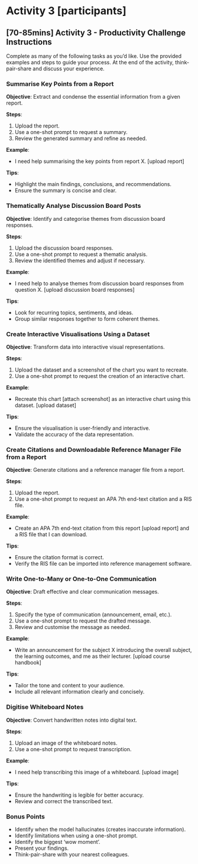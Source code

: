 # Activity 3 [participants]

## [70-85mins] Activity 3 - Productivity Challenge Instructions

Complete as many of the following tasks as you’d like. Use the provided examples and steps to guide your process. At the end of the activity, think-pair-share and discuss your experience.

### Summarise Key Points from a Report

**Objective**: Extract and condense the essential information from a given report.

**Steps**:
1. Upload the report.
2. Use a one-shot prompt to request a summary.
3. Review the generated summary and refine as needed.

**Example**: 
- I need help summarising the key points from report X. [upload report]


**Tips**:
- Highlight the main findings, conclusions, and recommendations.
- Ensure the summary is concise and clear.

### Thematically Analyse Discussion Board Posts

**Objective**: Identify and categorise themes from discussion board responses.

**Steps**:
1. Upload the discussion board responses.
2. Use a one-shot prompt to request a thematic analysis.
3. Review the identified themes and adjust if necessary.

**Example**:
- I need help to analyse themes from discussion board responses from question X. [upload discussion board responses]


**Tips**:
- Look for recurring topics, sentiments, and ideas.
- Group similar responses together to form coherent themes.

### Create Interactive Visualisations Using a Dataset

**Objective**: Transform data into interactive visual representations.

**Steps**:
1. Upload the dataset and a screenshot of the chart you want to recreate.
2. Use a one-shot prompt to request the creation of an interactive chart.

**Example**:
- Recreate this chart [attach screenshot] as an interactive chart using this dataset. [upload dataset]


**Tips**:
- Ensure the visualisation is user-friendly and interactive.
- Validate the accuracy of the data representation.

### Create Citations and Downloadable Reference Manager File from a Report

**Objective**: Generate citations and a reference manager file from a report.

**Steps**:
1. Upload the report.
2. Use a one-shot prompt to request an APA 7th end-text citation and a RIS file.

**Example**:
- Create an APA 7th end-text citation from this report [upload report] and a RIS file that I can download.


**Tips**:
- Ensure the citation format is correct.
- Verify the RIS file can be imported into reference management software.

### Write One-to-Many or One-to-One Communication

**Objective**: Draft effective and clear communication messages.

**Steps**:
1. Specify the type of communication (announcement, email, etc.).
2. Use a one-shot prompt to request the drafted message.
3. Review and customise the message as needed.

**Example**:
- Write an announcement for the subject X introducing the overall subject, the learning outcomes, and me as their lecturer. [upload course handbook]


**Tips**:
- Tailor the tone and content to your audience.
- Include all relevant information clearly and concisely.

### Digitise Whiteboard Notes

**Objective**: Convert handwritten notes into digital text.

**Steps**:
1. Upload an image of the whiteboard notes.
2. Use a one-shot prompt to request transcription.

**Example**:
- I need help transcribing this image of a whiteboard. [upload image]


**Tips**:
- Ensure the handwriting is legible for better accuracy.
- Review and correct the transcribed text.

### Bonus Points

- Identify when the model hallucinates (creates inaccurate information).
- Identify limitations when using a one-shot prompt.
- Identify the biggest ‘wow moment’.
- Present your findings.
- Think-pair-share with your nearest colleagues.

